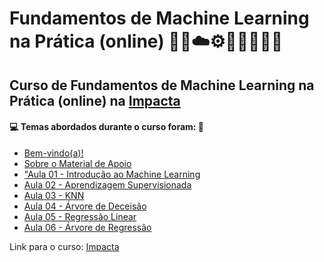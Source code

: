 # Fundamentos de Machine Learning na Prática (online) 🤖🎲☁️⚙️🤯👨🏻‍💻🐍
## Curso de Fundamentos de Machine Learning na Prática (online) na [Impacta](https://www.impacta.com.br/cursos/fundamentos-de-machine-learning-na-pratica-online)
#### 💻 Temas abordados durante o curso foram: 🚀

- [Bem-vindo(a)!](https://github.com/romulovieira777/Fundamentos_de_Machine_Learning_na_Pratica_Online/tree/main/Bem_Vindo)
- [Sobre o Material de Apoio](https://github.com/romulovieira777/Fundamentos_de_Machine_Learning_na_Pratica_Online/tree/main/Sobre_o_Material_de_Apoio)
- ["Aula 01 - Introdução ao Machine Learning](https://github.com/romulovieira777/Fundamentos_de_Machine_Learning_na_Pratica_Online/tree/main/Aula_01_Introducao_ao_Machine_Learning)
- [Aula 02 - Aprendizagem Supervisionada](https://github.com/romulovieira777/Fundamentos_de_Machine_Learning_na_Pratica_Online/tree/main/Aula_02_Aprendizagem_Supervisionada)
- [Aula 03 - KNN](https://github.com/romulovieira777/Fundamentos_de_Machine_Learning_na_Pratica_Online/tree/main/Aula_03_KNN)
- [Aula 04 - Árvore de Deceisão](https://github.com/romulovieira777/Fundamentos_de_Machine_Learning_na_Pratica_Online/tree/main/Aula_04_Arvore_de_Deceisao)
- [Aula 05 - Regressão Linear](https://github.com/romulovieira777/Fundamentos_de_Machine_Learning_na_Pratica_Online/tree/main/Aula_05_Regressao_Linear)
- [Aula 06 - Árvore de Regressão]()

Link para o curso: [Impacta](https://www.impacta.com.br/cursos/fundamentos-de-machine-learning-na-pratica-online)
